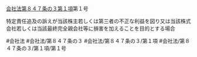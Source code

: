 [会社法第８４７条の３第１項](会社法＿＿＿＿第８４７条の３第１項)第１号

特定責任追及の訴えが当該株主若しくは第三者の不正な利益を図り又は当該株式会社若しくは当該最終完全親会社等に損害を加えることを目的とする場合


#会社法
#会社法/第８４７条の３
#会社法/第８４７条の３/第１項
#会社法/第８４７条の３/第１項/第１号
